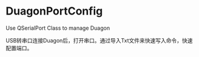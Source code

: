 # DuagonPortConfig
Use QSerialPort Class to manage Duagon

USB转串口连接Duagon后，打开串口。通过导入Txt文件来快速写入命令，快速配置端口。

